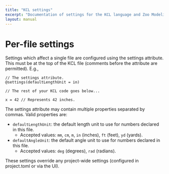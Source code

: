```yaml
---
title: "KCL settings"
excerpt: "Documentation of settings for the KCL language and Zoo Modeling App."
layout: manual
---
```


# Per-file settings

Settings which affect a single file are configured using the settings attribute.
This must be at the top of the KCL file (comments before the attribute are permitted).
E.g.,

```
// The settings attribute.
@settings(defaultLengthUnit = in)

// The rest of your KCL code goes below...

x = 42 // Represents 42 inches.
```

The settings attribute may contain multiple properties separated by commas.
Valid properties are:

- `defaultLengthUnit`: the default length unit to use for numbers declared in this file.
  - Accepted values: `mm`, `cm`, `m`, `in` (inches), `ft` (feet), `yd` (yards).
- `defaultAngleUnit`: the default angle unit to use for numbers declared in this file.
  - Accepted values: `deg` (degrees), `rad` (radians).

These settings override any project-wide settings (configured in project.toml or via the UI).
